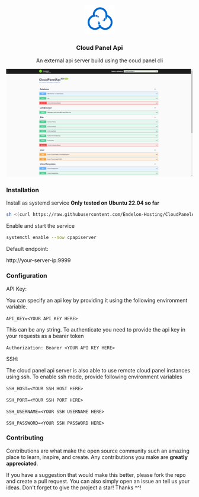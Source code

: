 ﻿<!-- PROJECT LOGO -->
<br />
<div align="center">
  <a href="https://github.com/Endelon-Hosting/CloudPanelApi">
    <img src="ReadmeStuff/Logo.png" alt="Logo" width="80" height="80">
  </a>

<h3 align="center">Cloud Panel Api</h3>

  <p align="center">
    An external api server build using the coud panel cli
  </p>
</div>

<img  src="ReadmeStuff/screenshot.png" alt="Logo">
<br>






### Installation


Install as systemd service **Only tested on Ubuntu 22.04 so far**
   ```sh
   sh <(curl https://raw.githubusercontent.com/Endelon-Hosting/CloudPanelApi/install.sh || wget -O - https://raw.githubusercontent.com/Endelon-Hosting/CloudPanelApi/install.sh)
   ```
Enable and start the service
   ```sh
   systemctl enable --now cpapiserver
   ```

Default endpoint:

http://your-server-ip:9999

### Configuration

API Key:

You can specify an api key by providing it using the following environment variable.

``API_KEY=<YOUR API KEY HERE>``

This can be any string. To authenticate you need to provide the api key in your requests as a bearer token

``Authorization: Bearer <YOUR API KEY HERE>``

SSH:

The cloud panel api server is also able to use remote cloud panel instances using ssh. To enable ssh mode, provide following environment variables

``SSH_HOST=<YOUR SSH HOST HERE>``

``SSH_PORT=<YOUR SSH PORT HERE>``

``SSH_USERNAME=<YOUR SSH USERNAME HERE>``

``SSH_PASSWORD=<YOUR SSH PASSWORD HERE>``

### Contributing

Contributions are what make the open source community such an amazing place to learn, inspire, and create. Any contributions you make are **greatly appreciated**.

If you have a suggestion that would make this better, please fork the repo and create a pull request. You can also simply open an issue an tell us your ideas.
Don't forget to give the project a star! Thanks ^^!